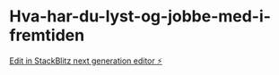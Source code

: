 # Hva-har-du-lyst-og-jobbe-med-i-fremtiden

[Edit in StackBlitz next generation editor ⚡️](https://stackblitz.com/~/github.com/EsotericStudent/Hva-har-du-lyst-og-jobbe-med-i-fremtiden)